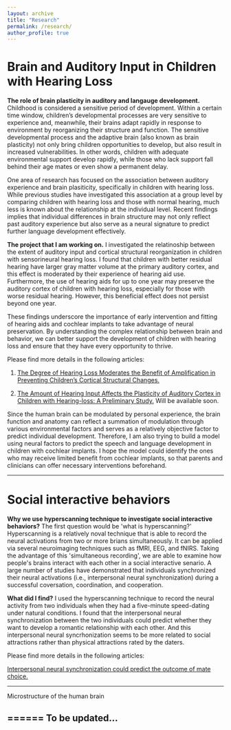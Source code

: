```yaml
---
layout: archive
title: "Research"
permalink: /research/
author_profile: true
---
```


Brain and Auditory Input in Children with Hearing Loss
======
**The role of brain plasticity in auditory and langauge development.**
Childhood is considered a sensitive period of development. Within a certain time window, children’s developmental processes are very sensitive to experience and, meanwhile, their brains adapt rapidly in response to environment by reorganizing their structure and function. The sensitive developmental process and the adaptive brain (also known as brain plasticity) not only bring children opportunities to develop, but also result in increased vulnerabilities. In other words, children with adequate environmental support develop rapidly, while those who lack support fall behind their age mates or even show a permanent delay.

One area of research has focused on the association between auditory experience and brain plasiticity, specifically in children with hearing loss.  While previous studies have investigated this association at a group level by comparing children with hearing loss and those with normal hearing, much less is known about the relationship at the individual level. Recent findings implies that individual differences in brain structure may not only reflect past auditory experience but also serve as a neural signature to predict further language development effectively.

**The project that I am working on.**
I investigated the relatinoship between the extent of auditory input and cortical structural reorganization in children with sensorineural hearing loss. I found that children with better residual hearing have larger gray matter volume at the primary auditory cortex, and this effect is moderated by their experience of hearing aid use. Furthermore, the use of hearing aids for up to one year may preserve the auditory cortex of children with hearing loss, especially for those with worse residual hearing. However, this beneficial effect does not persist beyond one year. 

These findings underscore the importance of early intervention and fitting of hearing aids and cochlear implants to take advantage of neural preservation. By understanding the complex relationship between brain and behavior, we can better support the development of children with hearing loss and ensure that they have every opportunity to thrive.

Please find more details in the following articles:

1. [The Degree of Hearing Loss Moderates the Benefit of Amplification in Preventing Children’s Cortical Structural Changes.](https://psyarxiv.com/nea72)

2. [The Amount of Hearing Input Affects the Plasticity of Auditory Cortex in Children with Hearing-loss: A Preliminary Study.]() Will be available soon.

Since the human brain can be modulated by personal experience, the brain function and anatomy can reflect a summation of modulation through various environmental factors and serves as a relatively objective factor to predict individual development. Therefore, I am also trying to build a model using neural factors to predict the speech and language development in children with cochlear implants. I hope the model could identify the ones who may receive limited benefit from cochlear implants, so that parents and clinicians can offer necessary interventions beforehand. 

---
Social interactive behaviors
======

**Why we use hyperscanning technique to investigate social interactive behaviors?**
The first question would be 'what is hyperscanning?' Hyperscanning is a relatively noval technique that is able to record the neural activations from two or more brians simultaneously. It can be applied via several neuroimaging techniques such as fMRI, EEG, and fNIRS. Taking the advantage of this 'simultaneous recording', we are able to examine how people's brains interact with each other in a social interactive senario. A large number of studies have demonstrated that individuals synchronized their neural activations (i.e., interpersonal neural synchronization) during a successful coversation, coordination, and cooperation. 

**What did I find?**
I used the hyperscanning technique to record the neural activity from two individuals when they had a five-minute speed-dating under natural conditions. I found that the interpersonal neural synchronization between the two individuals could predict whether they want to develop a romantic relationship with each other. And this interpersonal neural syncrhonization seems to be more related to social attractions rather than physical attractions rated by the daters.

Please find more details in the following articles:

[Interpersonal neural synchronization could predict the outcome of mate choice.](https://www.sciencedirect.com/science/article/pii/S0028393221003651?via%3Dihub)

---
Microstructure of the human brain

======
To be updated...
---
